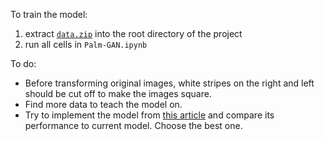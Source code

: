 To train the model:
1. extract [`data.zip`](https://disk.yandex.ru/d/yY6QMlgUxAOCLg) into the root directory of the project
2. run all cells in `Palm-GAN.ipynb`

To do:
* Before transforming original images, white stripes on the right and left should be cut off to make the images square.
* Find more data to teach the model on.
* Try to implement the model from [this article](https://www.researchgate.net/publication/363473401_Automatic_Generation_of_Synthetic_Palm_Images) and compare its performance to current model. Choose the best one.
